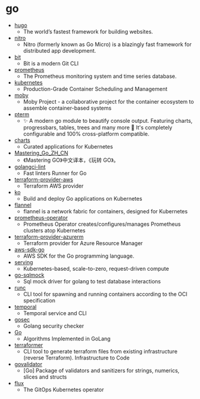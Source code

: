 # go
- [hugo](https://github.com/gohugoio/hugo)
  - The world’s fastest framework for building websites.
- [nitro](https://github.com/asim/nitro)
  - Nitro (formerly known as Go Micro) is a blazingly fast framework for distributed app development.
- [bit](https://github.com/chriswalz/bit)
  - Bit is a modern Git CLI
- [prometheus](https://github.com/prometheus/prometheus)
  - The Prometheus monitoring system and time series database.
- [kubernetes](https://github.com/kubernetes/kubernetes)
  - Production-Grade Container Scheduling and Management
- [moby](https://github.com/moby/moby)
  - Moby Project - a collaborative project for the container ecosystem to assemble container-based systems
- [pterm](https://github.com/pterm/pterm)
  - ✨ A modern go module to beautify console output. Featuring charts, progressbars, tables, trees and many more 🚀 It's completely configurable and 100% cross-platform compatible.
- [charts](https://github.com/helm/charts)
  - Curated applications for Kubernetes
- [Mastering_Go_ZH_CN](https://github.com/hantmac/Mastering_Go_ZH_CN)
  - 《Mastering GO》中文译本，《玩转 GO》。
- [golangci-lint](https://github.com/golangci/golangci-lint)
  - Fast linters Runner for Go
- [terraform-provider-aws](https://github.com/hashicorp/terraform-provider-aws)
  - Terraform AWS provider
- [ko](https://github.com/google/ko)
  - Build and deploy Go applications on Kubernetes
- [flannel](https://github.com/coreos/flannel)
  - flannel is a network fabric for containers, designed for Kubernetes
- [prometheus-operator](https://github.com/prometheus-operator/prometheus-operator)
  - Prometheus Operator creates/configures/manages Prometheus clusters atop Kubernetes
- [terraform-provider-azurerm](https://github.com/terraform-providers/terraform-provider-azurerm)
  - Terraform provider for Azure Resource Manager
- [aws-sdk-go](https://github.com/aws/aws-sdk-go)
  - AWS SDK for the Go programming language.
- [serving](https://github.com/knative/serving)
  - Kubernetes-based, scale-to-zero, request-driven compute
- [go-sqlmock](https://github.com/DATA-DOG/go-sqlmock)
  - Sql mock driver for golang to test database interactions
- [runc](https://github.com/opencontainers/runc)
  - CLI tool for spawning and running containers according to the OCI specification
- [temporal](https://github.com/temporalio/temporal)
  - Temporal service and CLI
- [gosec](https://github.com/securego/gosec)
  - Golang security checker
- [Go](https://github.com/TheAlgorithms/Go)
  - Algorithms Implemented in GoLang
- [terraformer](https://github.com/GoogleCloudPlatform/terraformer)
  - CLI tool to generate terraform files from existing infrastructure (reverse Terraform). Infrastructure to Code
- [govalidator](https://github.com/asaskevich/govalidator)
  - [Go] Package of validators and sanitizers for strings, numerics, slices and structs
- [flux](https://github.com/fluxcd/flux)
  - The GitOps Kubernetes operator
